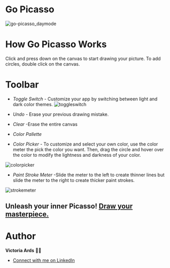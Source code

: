 # Go Picasso
![go-picasso_daymode](https://user-images.githubusercontent.com/83617105/146984577-fb6bea90-037e-459d-9e41-3bb4f357aa38.PNG)

# How Go Picasso Works
Click and press down on the canvas to start drawing your picture.
To add circles, double click on the canvas.

# Toolbar
- *Toggle Switch* -
Customize your app by switching between light and dark color themes.
![toggleswitch](https://media.giphy.com/media/3GHjIoIwFQG3Bli2T2/giphy.gif)

- *Undo*  - Erase your previous drawing mistake.
- *Clear*
 -Erase the entire canvas
 - *Color Pallette* 
 - *Color Picker* - To customize and select your own color, use the color meter the pick the color you want. Then, drag the circle and hover over the color to modify the lightness and darkness of your color.
 
 ![colorpicker](https://media.giphy.com/media/stTieE2QpZOg9F9c12/giphy.gif)
 
 - *Paint Stroke Meter* -Slide the meter to the left to create thinner lines but slide the meter to the right to create thicker paint strokes.
 
  ![strokemeter](https://media.giphy.com/media/JrVoNQWJvPqaUHO7UP/giphy.gif)

## Unleash your inner Picasso! [Draw your masterpiece.](https://vjards.github.io/go-picasso-app/)
 
# Author
**Victoria Ards** 👧🏽
- [Connect with me on LinkedIn](https://www.linkedin.com/in/vjards/)
